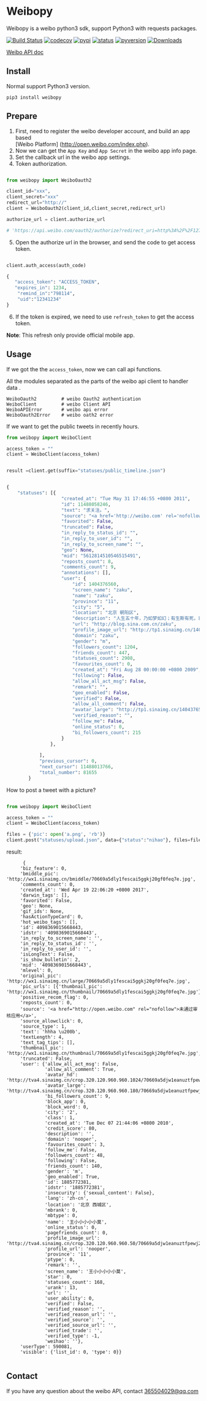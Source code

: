 # Weibopy 

Weibopy is a weibo python3 sdk, support Python3 with requests packages.


[![Build Status](https://travis-ci.org/nooperpudd/weibopy.svg?branch=master)](https://travis-ci.org/nooperpudd/weibopy)
[![codecov](https://codecov.io/gh/nooperpudd/weibopy/branch/master/graph/badge.svg)](https://codecov.io/gh/nooperpudd/weibopy)
[![pypi](https://img.shields.io/pypi/v/weibopy.svg)](https://pypi.python.org/pypi/weibopy)
[![status](https://img.shields.io/pypi/status/weibopy.svg)](https://pypi.python.org/pypi/weibopy)
[![pyversion](https://img.shields.io/pypi/pyversions/weibopy.svg)](https://pypi.python.org/pypi/weibopy)
[![Downloads](https://pepy.tech/badge/weibopy)](https://pepy.tech/project/weibopy)

[Weibo API doc](http://open.weibo.com/wiki/SDK)

## Install
Normal support Python3 version.

    pip3 install weibopy
    
## Prepare

1. First, need to register the weibo developer account, and build an app based  
   [Weibo Platform] (http://open.weibo.com/index.php).
2. Now we can get the `App Key` and `App Secret` in the weibo app info page.
3. Set the callback url in the weibo app settings.
4. Token authorization. 


```Python

from weibopy import WeiboOauth2

client_id="xxx",
client_secret="xxx"
redirect_url="http://"
client = WeiboOauth2(client_id,client_secret,redirect_url)

authorize_url = client.authorize_url

# 'https://api.weibo.com/oauth2/authorize?redirect_uri=http%3A%2F%2F127.0.0.1%2Fcallback&client_id=123456'
```

5. Open the authorize url in the browser, and send the code to get access token.

```Python

client.auth_access(auth_code)

{
   "access_token": "ACCESS_TOKEN",
   "expires_in": 1234,
    "remind_in":"798114",
    "uid":"12341234"
}


```

6. If the token is expired, we need to use `refresh_token` to get the access token.
 
**Note**: This refresh only provide official mobile app. 

## Usage

If we got the the `access_token`, now we can call api functions.

All the modules separated as the parts of the weibo api client to handler data .

    WeiboOauth2         # weibo Oauth2 authentication
    WeiboClient         # weibo Client API 
    WeiboAPIError       # weibo api error
    WeiboOauth2Error    # weibo oath2 error
    
If we want to get the public tweets in recently hours.

```python
from weibopy import WeiboClient

access_token = ""
client = WeiboClient(access_token)


result =client.get(suffix="statuses/public_timeline.json")


{
    "statuses": [{
                    "created_at": "Tue May 31 17:46:55 +0800 2011",
                    "id": 11488058246,
                    "text": "求关注。",
                    "source": "<a href='http://weibo.com' rel='nofollow'>新浪微博</a>",
                    "favorited": False,
                    "truncated": False,
                    "in_reply_to_status_id": "",
                    "in_reply_to_user_id": "",
                    "in_reply_to_screen_name": "",
                    "geo": None,
                    "mid": "5612814510546515491",
                    "reposts_count": 8,
                    "comments_count": 9,
                    "annotations": [],
                    "user": {
                        "id": 1404376560,
                        "screen_name": "zaku",
                        "name": "zaku",
                        "province": "11",
                        "city": "5",
                        "location": "北京 朝阳区",
                        "description": "人生五十年，乃如梦如幻；有生斯有死，壮士复何憾。",
                        "url": "http://blog.sina.com.cn/zaku",
                        "profile_image_url": "http://tp1.sinaimg.cn/1404376560/50/0/1",
                        "domain": "zaku",
                        "gender": "m",
                        "followers_count": 1204,
                        "friends_count": 447,
                        "statuses_count": 2908,
                        "favourites_count": 0,
                        "created_at": "Fri Aug 28 00:00:00 +0800 2009",
                        "following": False,
                        "allow_all_act_msg": False,
                        "remark": "",
                        "geo_enabled": False,
                        "verified": False,
                        "allow_all_comment": False,
                        "avatar_large": "http://tp1.sinaimg.cn/1404376560/180/0/1",
                        "verified_reason": "",
                        "follow_me": False,
                        "online_status": 0,
                        "bi_followers_count": 215
                    }
                },
                
            ],
            "previous_cursor": 0,
            "next_cursor": 11488013766,
            "total_number": 81655
        }
```

How to post a tweet with a picture?

```python

from weibopy import WeiboClient

access_token = ""
client = WeiboClient(access_token)

files = {'pic': open('a.png', 'rb')}
client.post("statuses/upload.json", data={"status":"nihao"}, files=files)
```

result:

```
      {
     'biz_feature': 0,
     'bmiddle_pic': 'http://wx1.sinaimg.cn/bmiddle/70669a5dly1fescai5ggkj20gf0feq7e.jpg',
     'comments_count': 0,
     'created_at': 'Wed Apr 19 22:06:20 +0800 2017',
     'darwin_tags': [],
     'favorited': False,
     'geo': None,
     'gif_ids': None,
     'hasActionTypeCard': 0,
     'hot_weibo_tags': [],
     'id': 4098369015668443,
     'idstr': '4098369015668443',
     'in_reply_to_screen_name': '',
     'in_reply_to_status_id': '',
     'in_reply_to_user_id': '',
     'isLongText': False,
     'is_show_bulletin': 2,
     'mid': '4098369015668443',
     'mlevel': 0,
     'original_pic': 'http://wx1.sinaimg.cn/large/70669a5dly1fescai5ggkj20gf0feq7e.jpg',
     'pic_urls': [{'thumbnail_pic': 'http://wx1.sinaimg.cn/thumbnail/70669a5dly1fescai5ggkj20gf0feq7e.jpg'}],
     'positive_recom_flag': 0,
     'reposts_count': 0,
     'source': '<a href="http://open.weibo.com" rel="nofollow">未通过审核应用</a>',
     'source_allowclick': 0,
     'source_type': 1,
     'text': 'hhha \u200b',
     'textLength': 4,
     'text_tag_tips': [],
     'thumbnail_pic': 'http://wx1.sinaimg.cn/thumbnail/70669a5dly1fescai5ggkj20gf0feq7e.jpg',
     'truncated': False,
     'user': {'allow_all_act_msg': False,
              'allow_all_comment': True,
              'avatar_hd': 'http://tva4.sinaimg.cn/crop.320.120.960.960.1024/70669a5djw1eanuztfpewj218g0xcn9c.jpg',
              'avatar_large': 'http://tva4.sinaimg.cn/crop.320.120.960.960.180/70669a5djw1eanuztfpewj218g0xcn9c.jpg',
              'bi_followers_count': 9,
              'block_app': 0,
              'block_word': 0,
              'city': '2',
              'class': 1,
              'created_at': 'Tue Dec 07 21:44:06 +0800 2010',
              'credit_score': 80,
              'description': '',
              'domain': 'nooper',
              'favourites_count': 3,
              'follow_me': False,
              'followers_count': 48,
              'following': False,
              'friends_count': 140,
              'gender': 'm',
              'geo_enabled': True,
              'id': 1885772381,
              'idstr': '1885772381',
              'insecurity': {'sexual_content': False},
              'lang': 'zh-cn',
              'location': '北京 西城区',
              'mbrank': 0,
              'mbtype': 0,
              'name': '王小小小小小莫',
              'online_status': 0,
              'pagefriends_count': 0,
              'profile_image_url': 'http://tva4.sinaimg.cn/crop.320.120.960.960.50/70669a5djw1eanuztfpewj218g0xcn9c.jpg',
              'profile_url': 'nooper',
              'province': '11',
              'ptype': 0,
              'remark': '',
              'screen_name': '王小小小小小莫',
              'star': 0,
              'statuses_count': 168,
              'urank': 13,
              'url': '',
              'user_ability': 0,
              'verified': False,
              'verified_reason': '',
              'verified_reason_url': '',
              'verified_source': '',
              'verified_source_url': '',
              'verified_trade': '',
              'verified_type': -1,
              'weihao': ''},
     'userType': 590081,
     'visible': {'list_id': 0, 'type': 0}}
     
```

## Contact

If you have any question about the weibo API, contact 365504029@qq.com


